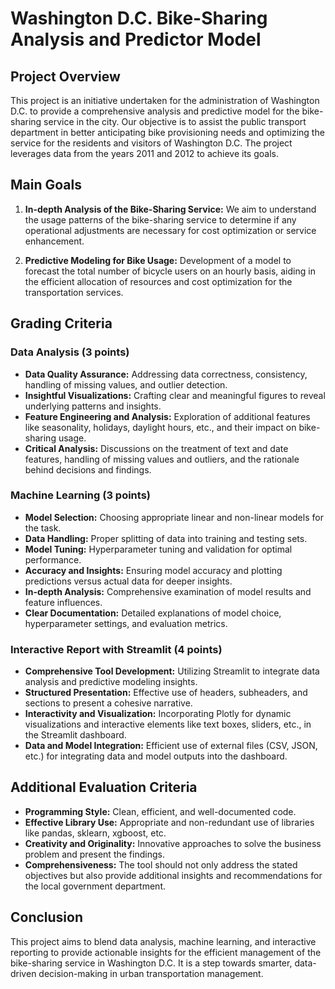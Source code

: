 # Washington D.C. Bike-Sharing Analysis and Predictor Model

## Project Overview

This project is an initiative undertaken for the administration of Washington D.C. to provide a comprehensive analysis and predictive model for the bike-sharing service in the city. Our objective is to assist the public transport department in better anticipating bike provisioning needs and optimizing the service for the residents and visitors of Washington D.C. The project leverages data from the years 2011 and 2012 to achieve its goals.

## Main Goals
1. **In-depth Analysis of the Bike-Sharing Service:** We aim to understand the usage patterns of the bike-sharing service to determine if any operational adjustments are necessary for cost optimization or service enhancement.

2. **Predictive Modeling for Bike Usage:** Development of a model to forecast the total number of bicycle users on an hourly basis, aiding in the efficient allocation of resources and cost optimization for the transportation services.

## Grading Criteria

### Data Analysis (3 points)
- **Data Quality Assurance:** Addressing data correctness, consistency, handling of missing values, and outlier detection.
- **Insightful Visualizations:** Crafting clear and meaningful figures to reveal underlying patterns and insights.
- **Feature Engineering and Analysis:** Exploration of additional features like seasonality, holidays, daylight hours, etc., and their impact on bike-sharing usage.
- **Critical Analysis:** Discussions on the treatment of text and date features, handling of missing values and outliers, and the rationale behind decisions and findings.

### Machine Learning (3 points)
- **Model Selection:** Choosing appropriate linear and non-linear models for the task.
- **Data Handling:** Proper splitting of data into training and testing sets.
- **Model Tuning:** Hyperparameter tuning and validation for optimal performance.
- **Accuracy and Insights:** Ensuring model accuracy and plotting predictions versus actual data for deeper insights.
- **In-depth Analysis:** Comprehensive examination of model results and feature influences.
- **Clear Documentation:** Detailed explanations of model choice, hyperparameter settings, and evaluation metrics.

### Interactive Report with Streamlit (4 points)
- **Comprehensive Tool Development:** Utilizing Streamlit to integrate data analysis and predictive modeling insights.
- **Structured Presentation:** Effective use of headers, subheaders, and sections to present a cohesive narrative.
- **Interactivity and Visualization:** Incorporating Plotly for dynamic visualizations and interactive elements like text boxes, sliders, etc., in the Streamlit dashboard.
- **Data and Model Integration:** Efficient use of external files (CSV, JSON, etc.) for integrating data and model outputs into the dashboard.

## Additional Evaluation Criteria
- **Programming Style:** Clean, efficient, and well-documented code.
- **Effective Library Use:** Appropriate and non-redundant use of libraries like pandas, sklearn, xgboost, etc.
- **Creativity and Originality:** Innovative approaches to solve the business problem and present the findings.
- **Comprehensiveness:** The tool should not only address the stated objectives but also provide additional insights and recommendations for the local government department.

## Conclusion

This project aims to blend data analysis, machine learning, and interactive reporting to provide actionable insights for the efficient management of the bike-sharing service in Washington D.C. It is a step towards smarter, data-driven decision-making in urban transportation management.
